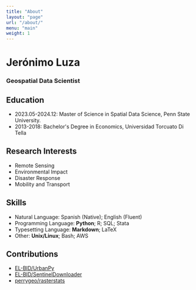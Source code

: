 ```yaml
---
title: "About"
layout: "page"
url: "/about/"
menu: "main"
weight: 1
---
```


# Jerónimo Luza

### Geospatial Data Scientist

## Education

- 2023.05-2024.12: Master of Science in Spatial Data Science, Penn State University.
- 2013-2018: Bachelor's Degree in Economics, Universidad Torcuato Di Tella

## Research Interests

- Remote Sensing
- Environmental Impact
- Disaster Response
- Mobility and Transport

## Skills

- Natural Language: Spanish (Native); English (Fluent)
- Programming Language: **Python**; R; SQL; Stata
- Typesetting Language: **Markdown**; LaTeX
- Other: **Unix/Linux**; Bash; AWS

## Contributions

- [EL-BID/UrbanPy](https://github.com/EL-BID/urbanpy)
- [EL-BID/SentinelDownloader](https://github.com/EL-BID/SentinelDownloader)
- [perrygeo/rasterstats](https://github.com/perrygeo/python-rasterstats)
